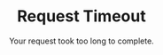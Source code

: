 ---
code: 408
is_cloudflare: false
title: Request Timeout
subtitle: "Your request took too long to complete."
description: "The server timed out waiting for your request. Please check your internet connection and try again."
---
